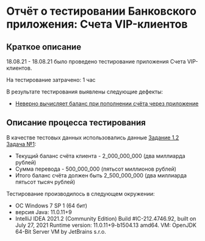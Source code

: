 # Отчёт о тестировании Банковского приложения: Счета VIP-клиентов

## Краткое описание

18.08.21 - 18.08.21 было проведено тестирование приложения Счета VIP-клиентов.

На тестирование затрачено: 1 час

В результате тестирования выявлены следующие дефекты:
* [Неверно вычисляет баланс при пополнении счёта через приложение](https://github.com/Dmitrii-Fedotov/Java-1.2.1/issues/1)

## Описание процесса тестирования

В качестве тестовых данных использовались данные [Задание 1.2 Задача №1](https://github.com/netology-code/javaqa-homeworks/tree/master/programming):

* Текущий баланс счёта клиента - 2_000_000_000 (два миллиарда рублей)  
* Сумма перевода - 500_000_000 (пятьсот миллионов рублей)  
* Итого баланс счёта должен быть 2_500_000_000 (два миллиарда пятьсот тысяч рублей)

Тестирование производилось в следующем окружении:
* ОС Windows 7 SP 1 (64 бит)
* версия Java: 11.0.11+9
* IntelliJ IDEA 2021.2 (Community Edition) Build #IC-212.4746.92, built on July 27, 2021 Runtime version: 11.0.11+9-b1504.13 amd64. VM: OpenJDK 64-Bit Server VM by JetBrains s.r.o.
